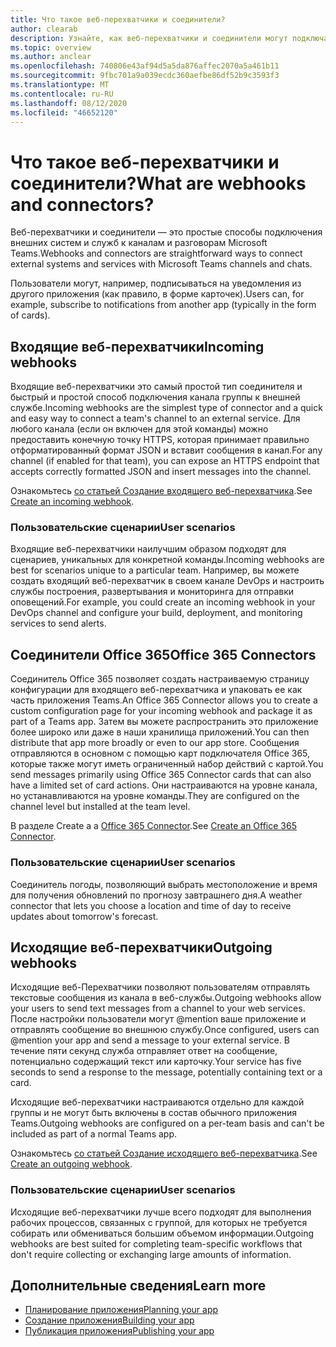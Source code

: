 ```yaml
---
title: Что такое веб-перехватчики и соединители?
author: clearab
description: Узнайте, как веб-перехватчики и соединители могут подключаться к веб-службам в клиенте Teams.
ms.topic: overview
ms.author: anclear
ms.openlocfilehash: 740806e43af94d5a5da876affec2070a5a461b11
ms.sourcegitcommit: 9fbc701a9a039ecdc360aefbe86df52b9c3593f3
ms.translationtype: MT
ms.contentlocale: ru-RU
ms.lasthandoff: 08/12/2020
ms.locfileid: "46652120"
---
```

# <a name="what-are-webhooks-and-connectors"></a><span data-ttu-id="281fc-103">Что такое веб-перехватчики и соединители?</span><span class="sxs-lookup"><span data-stu-id="281fc-103">What are webhooks and connectors?</span></span>

<span data-ttu-id="281fc-104">Веб-перехватчики и соединители — это простые способы подключения внешних систем и служб к каналам и разговорам Microsoft Teams.</span><span class="sxs-lookup"><span data-stu-id="281fc-104">Webhooks and connectors are straightforward ways to connect external systems and services with Microsoft Teams channels and chats.</span></span>

<span data-ttu-id="281fc-105">Пользователи могут, например, подписываться на уведомления из другого приложения (как правило, в форме карточек).</span><span class="sxs-lookup"><span data-stu-id="281fc-105">Users can, for example, subscribe to notifications from another app (typically in the form of cards).</span></span>

## <a name="incoming-webhooks"></a><span data-ttu-id="281fc-106">Входящие веб-перехватчики</span><span class="sxs-lookup"><span data-stu-id="281fc-106">Incoming webhooks</span></span>

<span data-ttu-id="281fc-107">Входящие веб-перехватчики это самый простой тип соединителя и быстрый и простой способ подключения канала группы к внешней службе.</span><span class="sxs-lookup"><span data-stu-id="281fc-107">Incoming webhooks are the simplest type of connector and a quick and easy way to connect a team's channel to an external service.</span></span> <span data-ttu-id="281fc-108">Для любого канала (если он включен для этой команды) можно предоставить конечную точку HTTPS, которая принимает правильно отформатированный формат JSON и вставит сообщения в канал.</span><span class="sxs-lookup"><span data-stu-id="281fc-108">For any channel (if enabled for that team), you can expose an HTTPS endpoint that accepts correctly formatted JSON and insert messages into the channel.</span></span>

<span data-ttu-id="281fc-109">Ознакомьтесь [со статьей Создание входящего веб-перехватчика](~/webhooks-and-connectors/how-to/add-incoming-webhook.md).</span><span class="sxs-lookup"><span data-stu-id="281fc-109">See [Create an incoming webhook](~/webhooks-and-connectors/how-to/add-incoming-webhook.md).</span></span>

### <a name="user-scenarios"></a><span data-ttu-id="281fc-110">Пользовательские сценарии</span><span class="sxs-lookup"><span data-stu-id="281fc-110">User scenarios</span></span>

<span data-ttu-id="281fc-111">Входящие веб-перехватчики наилучшим образом подходят для сценариев, уникальных для конкретной команды.</span><span class="sxs-lookup"><span data-stu-id="281fc-111">Incoming webhooks are best for scenarios unique to a particular team.</span></span> <span data-ttu-id="281fc-112">Например, вы можете создать входящий веб-перехватчик в своем канале DevOps и настроить службы построения, развертывания и мониторинга для отправки оповещений.</span><span class="sxs-lookup"><span data-stu-id="281fc-112">For example, you could create an incoming webhook in your DevOps channel and configure your build, deployment, and monitoring services to send alerts.</span></span>

## <a name="office-365-connectors"></a><span data-ttu-id="281fc-113">Соединители Office 365</span><span class="sxs-lookup"><span data-stu-id="281fc-113">Office 365 Connectors</span></span>

<span data-ttu-id="281fc-114">Соединитель Office 365 позволяет создать настраиваемую страницу конфигурации для входящего веб-перехватчика и упаковать ее как часть приложения Teams.</span><span class="sxs-lookup"><span data-stu-id="281fc-114">An Office 365 Connector allows you to create a custom configuration page for your incoming webhook and package it as part of a Teams app.</span></span> <span data-ttu-id="281fc-115">Затем вы можете распространить это приложение более широко или даже в наши хранилища приложений.</span><span class="sxs-lookup"><span data-stu-id="281fc-115">You can then distribute that app more broadly or even to our app store.</span></span> <span data-ttu-id="281fc-116">Сообщения отправляются в основном с помощью карт подключателя Office 365, которые также могут иметь ограниченный набор действий с картой.</span><span class="sxs-lookup"><span data-stu-id="281fc-116">You send messages primarily using Office 365 Connector cards that can also have a limited set of card actions.</span></span> <span data-ttu-id="281fc-117">Они настраиваются на уровне канала, но устанавливаются на уровне команды.</span><span class="sxs-lookup"><span data-stu-id="281fc-117">They are configured on the channel level but installed at the team level.</span></span>

<span data-ttu-id="281fc-118">В разделе Create a a [Office 365 Connector](~/webhooks-and-connectors/how-to/connectors-creating.md).</span><span class="sxs-lookup"><span data-stu-id="281fc-118">See [Create an Office 365 Connector](~/webhooks-and-connectors/how-to/connectors-creating.md).</span></span>

### <a name="user-scenarios"></a><span data-ttu-id="281fc-119">Пользовательские сценарии</span><span class="sxs-lookup"><span data-stu-id="281fc-119">User scenarios</span></span>

<span data-ttu-id="281fc-120">Соединитель погоды, позволяющий выбрать местоположение и время для получения обновлений по прогнозу завтрашнего дня.</span><span class="sxs-lookup"><span data-stu-id="281fc-120">A weather connector that lets you choose a location and time of day to receive updates about tomorrow's forecast.</span></span>

## <a name="outgoing-webhooks"></a><span data-ttu-id="281fc-121">Исходящие веб-перехватчики</span><span class="sxs-lookup"><span data-stu-id="281fc-121">Outgoing webhooks</span></span>

<span data-ttu-id="281fc-122">Исходящие веб-Перехватчики позволяют пользователям отправлять текстовые сообщения из канала в веб-службы.</span><span class="sxs-lookup"><span data-stu-id="281fc-122">Outgoing webhooks allow your users to send text messages from a channel to your web services.</span></span> <span data-ttu-id="281fc-123">После настройки пользователи могут @mention ваше приложение и отправлять сообщение во внешнюю службу.</span><span class="sxs-lookup"><span data-stu-id="281fc-123">Once configured, users can @mention your app and send a message to your external service.</span></span> <span data-ttu-id="281fc-124">В течение пяти секунд служба отправляет ответ на сообщение, потенциально содержащий текст или карточку.</span><span class="sxs-lookup"><span data-stu-id="281fc-124">Your service has five seconds to send a response to the message, potentially containing text or a card.</span></span>

<span data-ttu-id="281fc-125">Исходящие веб-перехватчики настраиваются отдельно для каждой группы и не могут быть включены в состав обычного приложения Teams.</span><span class="sxs-lookup"><span data-stu-id="281fc-125">Outgoing webhooks are configured on a per-team basis and can't be included as part of a normal Teams app.</span></span>

<span data-ttu-id="281fc-126">Ознакомьтесь [со статьей Создание исходящего веб-перехватчика](~/webhooks-and-connectors/how-to/add-outgoing-webhook.md).</span><span class="sxs-lookup"><span data-stu-id="281fc-126">See [Create an outgoing webhook](~/webhooks-and-connectors/how-to/add-outgoing-webhook.md).</span></span>

### <a name="user-scenarios"></a><span data-ttu-id="281fc-127">Пользовательские сценарии</span><span class="sxs-lookup"><span data-stu-id="281fc-127">User scenarios</span></span>

<span data-ttu-id="281fc-128">Исходящие веб-перехватчики лучше всего подходят для выполнения рабочих процессов, связанных с группой, для которых не требуется собирать или обмениваться большим объемом информации.</span><span class="sxs-lookup"><span data-stu-id="281fc-128">Outgoing webhooks are best suited for completing team-specific workflows that don't require collecting or exchanging large amounts of information.</span></span>

## <a name="learn-more"></a><span data-ttu-id="281fc-129">Дополнительные сведения</span><span class="sxs-lookup"><span data-stu-id="281fc-129">Learn more</span></span>

* [<span data-ttu-id="281fc-130">Планирование приложения</span><span class="sxs-lookup"><span data-stu-id="281fc-130">Planning your app</span></span>](../../concepts/extensibility-points.md)
* [<span data-ttu-id="281fc-131">Создание приложения</span><span class="sxs-lookup"><span data-stu-id="281fc-131">Building your app</span></span>](../../concepts/building-an-app.md)
* [<span data-ttu-id="281fc-132">Публикация приложения</span><span class="sxs-lookup"><span data-stu-id="281fc-132">Publishing your app</span></span>](../../concepts/deploy-and-publish/overview.md)
